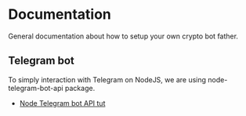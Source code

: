 # Documentation

General documentation about how to setup your own crypto bot father.

## Telegram bot

To simply interaction with Telegram on NodeJS, we are using node-telegram-bot-api package.

* [Node Telegram bot API tut](https://github.com/hosein2398/node-telegram-bot-api-tutorial)
